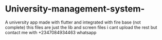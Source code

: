 # University-management-system-
A  university app made with flutter and integrated with fire base (not complete)
this files are just the lib and screen files i cant upload the rest but contact me with +2347084934463 whatsapp
